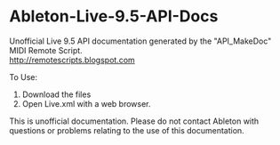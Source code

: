# Ableton-Live-9.5-API-Docs
Unofficial Live 9.5 API documentation generated by the "API_MakeDoc" MIDI Remote Script.   
http://remotescripts.blogspot.com 

To Use:
1. Download the files
2. Open Live.xml with a web browser.

This is unofficial documentation. 
Please do not contact Ableton with questions or problems relating to the use of this documentation.
